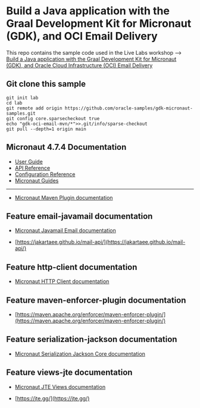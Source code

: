 # Build a Java application with the Graal Development Kit for Micronaut (GDK), and OCI Email Delivery

This repo contains the sample code used in the Live Labs workshop --> [Build a Java application with the Graal Development Kit for Micronaut (GDK), and Oracle Cloud Infrastructure (OCI) Email Delivery](https://livelabs.oracle.com/pls/apex/r/dbpm/livelabs/view-workshop?wid=4001)

## Git clone this sample

``` shell
git init lab
cd lab
git remote add origin https://github.com/oracle-samples/gdk-micronaut-samples.git
git config core.sparsecheckout true
echo "gdk-oci-email-mvn/*">>.git/info/sparse-checkout
git pull --depth=1 origin main
```

## Micronaut 4.7.4 Documentation

- [User Guide](https://docs.micronaut.io/4.7.4/guide/)
- [API Reference](https://docs.micronaut.io/4.7.4/api/)
- [Configuration Reference](https://docs.micronaut.io/4.7.4/guide/configurationreference.html)
- [Micronaut Guides](https://guides.micronaut.io/)
---
- [Micronaut Maven Plugin documentation](https://micronaut-projects.github.io/micronaut-maven-plugin/latest/)
## Feature email-javamail documentation

- [Micronaut Javamail Email documentation](https://micronaut-projects.github.io/micronaut-email/latest/guide/index.html#javamail)

- [https://jakartaee.github.io/mail-api/](https://jakartaee.github.io/mail-api/)


## Feature http-client documentation

- [Micronaut HTTP Client documentation](https://docs.micronaut.io/latest/guide/index.html#nettyHttpClient)


## Feature maven-enforcer-plugin documentation

- [https://maven.apache.org/enforcer/maven-enforcer-plugin/](https://maven.apache.org/enforcer/maven-enforcer-plugin/)


## Feature serialization-jackson documentation

- [Micronaut Serialization Jackson Core documentation](https://micronaut-projects.github.io/micronaut-serialization/latest/guide/)


## Feature views-jte documentation

- [Micronaut JTE Views documentation](https://micronaut-projects.github.io/micronaut-views/latest/guide/#jte)

- [https://jte.gg/](https://jte.gg/)


